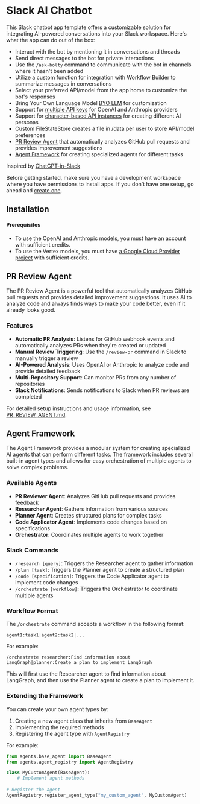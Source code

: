 # Slack AI Chatbot

This Slack chatbot app template offers a customizable solution for integrating AI-powered conversations into your Slack workspace. Here's what the app can do out of the box:

* Interact with the bot by mentioning it in conversations and threads
* Send direct messages to the bot for private interactions
* Use the `/ask-bolty` command to communicate with the bot in channels where it hasn't been added
* Utilize a custom function for integration with Workflow Builder to summarize messages in conversations
* Select your preferred API/model from the app home to customize the bot's responses
* Bring Your Own Language Model [BYO LLM](#byo-llm) for customization
* Support for [multiple API keys](#multi-instance) for OpenAI and Anthropic providers
* Support for [character-based API instances](#character-based) for creating different AI personas
* Custom FileStateStore creates a file in /data per user to store API/model preferences
* [PR Review Agent](#pr-review-agent) that automatically analyzes GitHub pull requests and provides improvement suggestions
* [Agent Framework](#agent-framework) for creating specialized agents for different tasks

Inspired by [ChatGPT-in-Slack](https://github.com/seratch/ChatGPT-in-Slack/tree/main)

Before getting started, make sure you have a development workspace where you have permissions to install apps. If you don't have one setup, go ahead and [create one](https://slack.com/create).
## Installation

#### Prerequisites
* To use the OpenAI and Anthropic models, you must have an account with sufficient credits.
* To use the Vertex models, you must have [a Google Cloud Provider project](https://cloud.google.com/vertex-ai/generative-ai/docs/start/quickstarts/quickstart-multimodal#expandable-1) with sufficient credits.

<a name="pr-review-agent"></a>
## PR Review Agent

The PR Review Agent is a powerful tool that automatically analyzes GitHub pull requests and provides detailed improvement suggestions. It uses AI to analyze code and always finds ways to make your code better, even if it already looks good.

### Features

- **Automatic PR Analysis**: Listens for GitHub webhook events and automatically analyzes PRs when they're created or updated
- **Manual Review Triggering**: Use the `/review-pr` command in Slack to manually trigger a review
- **AI-Powered Analysis**: Uses OpenAI or Anthropic to analyze code and provide detailed feedback
- **Multi-Repository Support**: Can monitor PRs from any number of repositories
- **Slack Notifications**: Sends notifications to Slack when PR reviews are completed

For detailed setup instructions and usage information, see [PR_REVIEW_AGENT.md](./PR_REVIEW_AGENT.md).

<a name="agent-framework"></a>
## Agent Framework

The Agent Framework provides a modular system for creating specialized AI agents that can perform different tasks. The framework includes several built-in agent types and allows for easy orchestration of multiple agents to solve complex problems.

### Available Agents

- **PR Reviewer Agent**: Analyzes GitHub pull requests and provides feedback
- **Researcher Agent**: Gathers information from various sources
- **Planner Agent**: Creates structured plans for complex tasks
- **Code Applicator Agent**: Implements code changes based on specifications
- **Orchestrator**: Coordinates multiple agents to work together

### Slack Commands

- `/research [query]`: Triggers the Researcher agent to gather information
- `/plan [task]`: Triggers the Planner agent to create a structured plan
- `/code [specification]`: Triggers the Code Applicator agent to implement code changes
- `/orchestrate [workflow]`: Triggers the Orchestrator to coordinate multiple agents

### Workflow Format

The `/orchestrate` command accepts a workflow in the following format:

```
agent1:task1|agent2:task2|...
```

For example:

```
/orchestrate researcher:Find information about LangGraph|planner:Create a plan to implement LangGraph
```

This will first use the Researcher agent to find information about LangGraph, and then use the Planner agent to create a plan to implement it.

### Extending the Framework

You can create your own agent types by:

1. Creating a new agent class that inherits from `BaseAgent`
2. Implementing the required methods
3. Registering the agent type with `AgentRegistry`

For example:

```python
from agents.base_agent import BaseAgent
from agents.agent_registry import AgentRegistry

class MyCustomAgent(BaseAgent):
    # Implement agent methods
    
# Register the agent
AgentRegistry.register_agent_type("my_custom_agent", MyCustomAgent)
```
